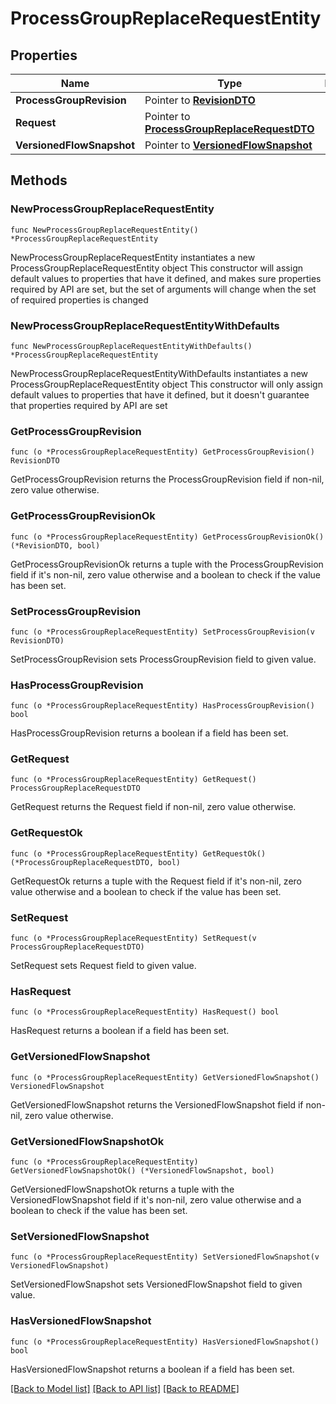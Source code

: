 # ProcessGroupReplaceRequestEntity

## Properties

Name | Type | Description | Notes
------------ | ------------- | ------------- | -------------
**ProcessGroupRevision** | Pointer to [**RevisionDTO**](RevisionDTO.md) |  | [optional] 
**Request** | Pointer to [**ProcessGroupReplaceRequestDTO**](ProcessGroupReplaceRequestDTO.md) |  | [optional] 
**VersionedFlowSnapshot** | Pointer to [**VersionedFlowSnapshot**](VersionedFlowSnapshot.md) |  | [optional] 

## Methods

### NewProcessGroupReplaceRequestEntity

`func NewProcessGroupReplaceRequestEntity() *ProcessGroupReplaceRequestEntity`

NewProcessGroupReplaceRequestEntity instantiates a new ProcessGroupReplaceRequestEntity object
This constructor will assign default values to properties that have it defined,
and makes sure properties required by API are set, but the set of arguments
will change when the set of required properties is changed

### NewProcessGroupReplaceRequestEntityWithDefaults

`func NewProcessGroupReplaceRequestEntityWithDefaults() *ProcessGroupReplaceRequestEntity`

NewProcessGroupReplaceRequestEntityWithDefaults instantiates a new ProcessGroupReplaceRequestEntity object
This constructor will only assign default values to properties that have it defined,
but it doesn't guarantee that properties required by API are set

### GetProcessGroupRevision

`func (o *ProcessGroupReplaceRequestEntity) GetProcessGroupRevision() RevisionDTO`

GetProcessGroupRevision returns the ProcessGroupRevision field if non-nil, zero value otherwise.

### GetProcessGroupRevisionOk

`func (o *ProcessGroupReplaceRequestEntity) GetProcessGroupRevisionOk() (*RevisionDTO, bool)`

GetProcessGroupRevisionOk returns a tuple with the ProcessGroupRevision field if it's non-nil, zero value otherwise
and a boolean to check if the value has been set.

### SetProcessGroupRevision

`func (o *ProcessGroupReplaceRequestEntity) SetProcessGroupRevision(v RevisionDTO)`

SetProcessGroupRevision sets ProcessGroupRevision field to given value.

### HasProcessGroupRevision

`func (o *ProcessGroupReplaceRequestEntity) HasProcessGroupRevision() bool`

HasProcessGroupRevision returns a boolean if a field has been set.

### GetRequest

`func (o *ProcessGroupReplaceRequestEntity) GetRequest() ProcessGroupReplaceRequestDTO`

GetRequest returns the Request field if non-nil, zero value otherwise.

### GetRequestOk

`func (o *ProcessGroupReplaceRequestEntity) GetRequestOk() (*ProcessGroupReplaceRequestDTO, bool)`

GetRequestOk returns a tuple with the Request field if it's non-nil, zero value otherwise
and a boolean to check if the value has been set.

### SetRequest

`func (o *ProcessGroupReplaceRequestEntity) SetRequest(v ProcessGroupReplaceRequestDTO)`

SetRequest sets Request field to given value.

### HasRequest

`func (o *ProcessGroupReplaceRequestEntity) HasRequest() bool`

HasRequest returns a boolean if a field has been set.

### GetVersionedFlowSnapshot

`func (o *ProcessGroupReplaceRequestEntity) GetVersionedFlowSnapshot() VersionedFlowSnapshot`

GetVersionedFlowSnapshot returns the VersionedFlowSnapshot field if non-nil, zero value otherwise.

### GetVersionedFlowSnapshotOk

`func (o *ProcessGroupReplaceRequestEntity) GetVersionedFlowSnapshotOk() (*VersionedFlowSnapshot, bool)`

GetVersionedFlowSnapshotOk returns a tuple with the VersionedFlowSnapshot field if it's non-nil, zero value otherwise
and a boolean to check if the value has been set.

### SetVersionedFlowSnapshot

`func (o *ProcessGroupReplaceRequestEntity) SetVersionedFlowSnapshot(v VersionedFlowSnapshot)`

SetVersionedFlowSnapshot sets VersionedFlowSnapshot field to given value.

### HasVersionedFlowSnapshot

`func (o *ProcessGroupReplaceRequestEntity) HasVersionedFlowSnapshot() bool`

HasVersionedFlowSnapshot returns a boolean if a field has been set.


[[Back to Model list]](../README.md#documentation-for-models) [[Back to API list]](../README.md#documentation-for-api-endpoints) [[Back to README]](../README.md)


